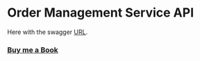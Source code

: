 # Order Management Service API

Here with the swagger [URL](https://order-management-service-api.herokuapp.com/swagger-ui.html).

### [Buy me a Book](https://www.buymeacoffee.com/praveenoruganti)



